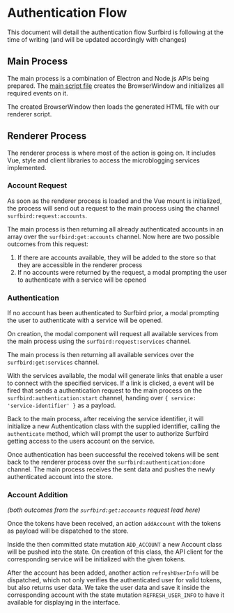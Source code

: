 # Authentication Flow

This document will detail the authentication flow Surfbird is following at the time of writing (and will be updated accordingly with changes)

## Main Process

The main process is a combination of Electron and Node.js APIs being prepared. The [main script file](https://github.com/surfbirdapp/surfbird/blob/master/src/main/index.js) creates the BrowserWindow and initializes all required events on it.

The created BrowserWindow then loads the generated HTML file with our renderer script.

## Renderer Process

The renderer process is where most of the action is going on. It includes Vue, style and client libraries to access the microblogging services implemented.

### Account Request

As soon as the renderer process is loaded and the Vue mount is initialized, the process will send out a request to the main process using the
channel `surfbird:request:accounts`.

The main process is then returning all already authenticated accounts in an array over the `surfbird:get:accounts` channel. Now here are two
possible outcomes from this request:

1. If there are accounts available, they will be added to the store so that they are accessible in the renderer process
2. If no accounts were returned by the request, a modal prompting the user to authenticate with a service will be opened

### Authentication

If no account has been authenticated to Surfbird prior, a modal prompting the user to authenticate with a service will be opened.

On creation, the modal component will request all available services from the main process using the `surfbird:request:services` channel.

The main process is then returning all available services over the `surfbird:get:services` channel.

With the services available, the modal will generate links that enable a user to connect with the specified services. If a link is clicked,
a event will be fired that sends a authentication request to the main process on the `surfbird:authentication:start` channel, handing over `{ service: 'service-identifier' }` as a payload.

Back to the main process, after receiving the service identifier, it will initialize a new Authentication class with the supplied identifier,
calling the `authenticate` method, which will prompt the user to authorize Surfbird getting access to the users account on the service.

Once authentication has been successful the received tokens will be sent back to the renderer process over the `surfbird:authentication:done`
channel. The main process receives the sent data and pushes the newly authenticated account into the store.

### Account Addition

_(both outcomes from the `surfbird:get:accounts` request lead here)_

Once the tokens have been received, an action `addAccount` with the tokens as payload will be dispatched to the store.

Inside the then committed state mutation `ADD_ACCOUNT` a new
Account class will be pushed into the state. On creation of this class, the API client for the corresponding service will be initialized with the given tokens.

After the account has been added, another action `refreshUserInfo` will be dispatched, which not only verifies the authenticated user for valid tokens, but also returns user data. We take the user data and save it inside the corresponding account with the state mutation `REFRESH_USER_INFO` to have it available for displaying in the interface.